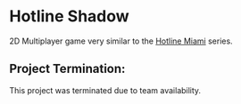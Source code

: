 # Hotline Shadow

2D Multiplayer game very similar to the [Hotline Miami](https://en.wikipedia.org/wiki/Hotline_Miami) series.

## Project Termination:
This project was terminated due to team availability.
